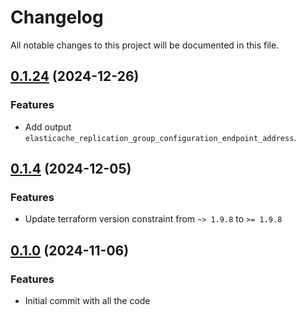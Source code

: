# Changelog

All notable changes to this project will be documented in this file.
## [0.1.24]() (2024-12-26)
### Features
* Add output `elasticache_replication_group_configuration_endpoint_address`.

## [0.1.4]() (2024-12-05)
### Features
* Update terraform version constraint from `~> 1.9.8` to `>= 1.9.8` 

## [0.1.0]() (2024-11-06)
### Features
* Initial commit with all the code

